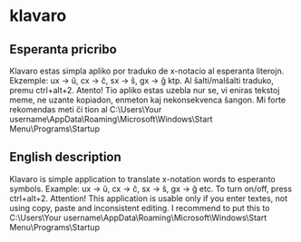 # klavaro
## Esperanta pricribo
Klavaro estas simpla apliko por traduko de x-notacio al esperanta literojn. Ekzemple: ux -> ŭ, cx -> ĉ, sx -> ŝ, gx -> ĝ ktp.
Al ŝalti/malŝalti traduko, premu ctrl+alt+2.
Atento! Tio apliko estas uzebla nur se, vi eniras tekstoj meme, ne uzante kopiadon, enmeton kaj nekonsekvenca ŝangon.
Mi forte rekomendas meti ĉi tion al
C:\Users\Your username\AppData\Roaming\Microsoft\Windows\Start Menu\Programs\Startup
## English description
Klavaro is simple application to translate x-notation words to esperanto symbols. Example: ux -> ŭ, cx -> ĉ, sx -> ŝ, gx -> ĝ etc.
To turn on/off, press ctrl+alt+2. 
Attention! This application is usable only if you enter textes, not using copy, paste and inconsistent editing. 
I recommend to put this to 
C:\Users\Your username\AppData\Roaming\Microsoft\Windows\Start Menu\Programs\Startup
